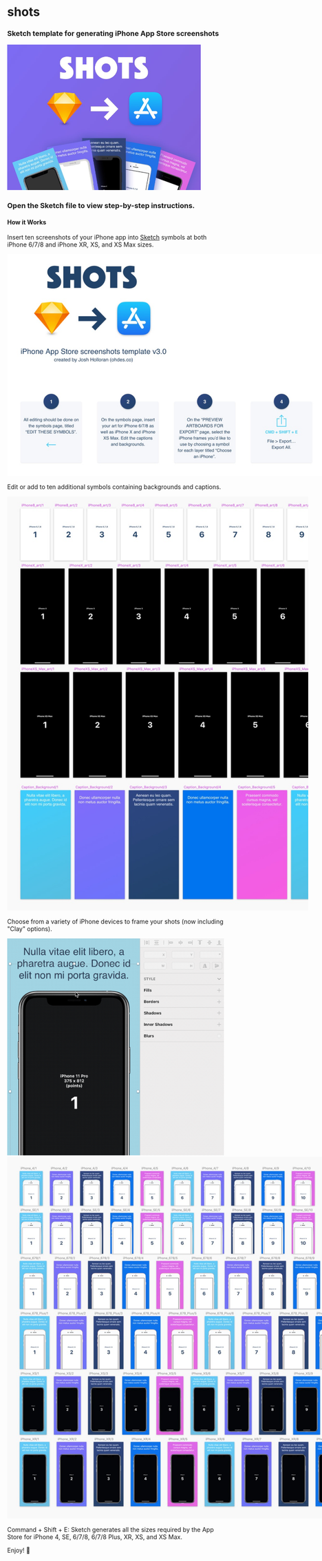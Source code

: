 # shots

### Sketch template for generating iPhone App Store screenshots

<img src="promo/shots_dribbble.jpg" width="450">

### Open the Sketch file to view step-by-step instructions.

#### How it Works

Insert ten screenshots of your iPhone app into [Sketch](https://www.sketchapp.com/) symbols at both iPhone 6/7/8 and iPhone XR, XS, and XS Max sizes.

<img src="promo/instructions.jpg" style="max-width:900px">

Edit or add to ten additional symbols containing backgrounds and captions.

<img src="promo/symbols.jpg" style="max-width:700px">

Choose from a variety of iPhone devices to frame your shots (now including "Clay" options).

<img src="promo/choose_iphone_frame.gif">

<img src="promo/preview.jpg" style="max-width:900px">

Command + Shift + E: Sketch generates all the sizes required by the App Store for iPhone 4, SE, 6/7/8, 6/7/8 Plus, XR, XS, and XS Max.

Enjoy! :facepunch:
